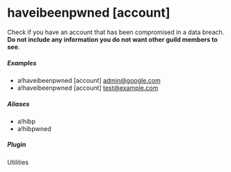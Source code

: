 # haveibeenpwned [account]

Check if you have an account that has been compromised in a data breach. **Do not include any information you do not want other guild members to see**.
			

##### Examples

* a!haveibeenpwned [account] admin@google.com
* a!haveibeenpwned [account] test@example.com


##### Aliases

* a!hibp
* a!hibpwned


##### Plugin
Utilities